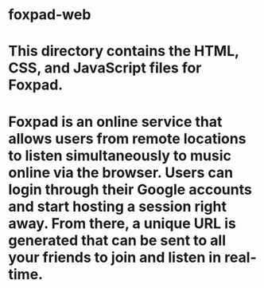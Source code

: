 # foxpad-web

# This directory contains the HTML, CSS, and JavaScript files for Foxpad.

# Foxpad is an online service that allows users from remote locations to listen simultaneously to music online via the browser. Users can login through their Google accounts and start hosting a session right away. From there, a unique URL is generated that can be sent to all your friends to join and listen in real-time.
